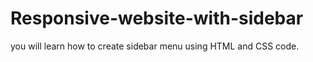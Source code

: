 # Responsive-website-with-sidebar
you will learn how to create sidebar menu using HTML and CSS  code.
